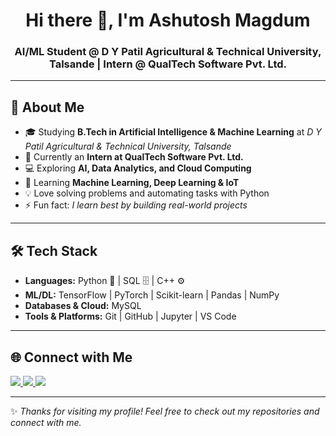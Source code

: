 <!-- Profile Header -->
<h1 align="center">Hi there 👋, I'm Ashutosh Magdum</h1>
<h3 align="center">AI/ML Student @ D Y Patil Agricultural & Technical University, Talsande | Intern @ QualTech Software Pvt. Ltd.</h3>

---

## 🚀 About Me
- 🎓 Studying **B.Tech in Artificial Intelligence & Machine Learning** at *D Y Patil Agricultural & Technical University, Talsande*  
- 💼 Currently an **Intern at QualTech Software Pvt. Ltd.**  
- 💻 Exploring **AI, Data Analytics, and Cloud Computing**  
- 🌱 Learning **Machine Learning, Deep Learning & IoT**  
- 💡 Love solving problems and automating tasks with Python  
- ⚡ Fun fact: *I learn best by building real-world projects*  

---

## 🛠️ Tech Stack
- **Languages:** Python 🐍 | SQL 🗄️ | C++ ⚙️ 
- **ML/DL:** TensorFlow | PyTorch | Scikit-learn | Pandas | NumPy  
- **Databases & Cloud:** MySQL   
- **Tools & Platforms:** Git | GitHub | Jupyter | VS Code  

---

## 🌐 Connect with Me
<p align="left">
  <a href="https://www.linkedin.com/in/ashutosh-magdum-852430269" target="_blank">
    <img src="https://img.shields.io/badge/LinkedIn-blue?style=for-the-badge&logo=linkedin" />
  </a>
  <a href="mailto:ashutoshmagdum52@gmail.com">
    <img src="https://img.shields.io/badge/Gmail-red?style=for-the-badge&logo=gmail&logoColor=white" />
  </a>
  <a href="https://github.com/AshutoshMagdum52">
    <img src="https://img.shields.io/badge/GitHub-black?style=for-the-badge&logo=github" />
  </a>
</p>

---

✨ *Thanks for visiting my profile! Feel free to check out my repositories and connect with me.*  
